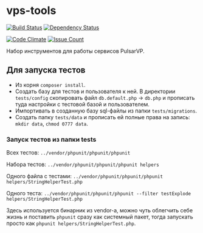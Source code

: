 # vps-tools

[![Build Status](https://img.shields.io/travis/pulsarvp/vps-tools.svg)](http://travis-ci.org/pulsarvp/vps-tools)
[![Dependency Status](https://www.versioneye.com/user/projects/592623c025feb90062a6aae8/badge.svg?style=flat-square)](https://www.versioneye.com/user/projects/592623c025feb90062a6aae8)

[![Code Climate](https://codeclimate.com/github/pulsarvp/vps-tools/badges/gpa.svg)](https://codeclimate.com/github/pulsarvp/vps-tools)
[![Issue Count](https://codeclimate.com/github/pulsarvp/vps-tools/badges/issue_count.svg)](https://codeclimate.com/github/pulsarvp/vps-tools)

Набор инструментов для работы сервисов PulsarVP.

## Для запуска тестов
* Из корня `composer install`.
* Создать базу для тестов и пользователя к ней. В директории `tests/config` скопировать файл `db.default.php` → `db.php` и прописать туда настройки с тестовой базой и пользователем.
* Импортивать в созданную базу sql-файлы из папки `tests/migrations`.
* Создать папку `tests/data` и прописать ей полные права на запись: `mkdir data`, `chmod 0777 data`.

### Запуск тестов из папки tests
Всех тестов:
`../vendor/phpunit/phpunit/phpunit`

Набора тестов:
`../vendor/phpunit/phpunit/phpunit helpers`

Одного файла с тестами:
`../vendor/phpunit/phpunit/phpunit helpers/StringHelperTest.php`

Одного теста:
`../vendor/phpunit/phpunit/phpunit --filter testExplode helpers/StringHelperTest.php`

Здесь используется бинарник из vendor-а, можно чуть облегчить себе жизнь и поставить `phpunit` сразу как системный пакет, тогда запускать просто как `phpunit helpers/StringHelperTest.php`.
